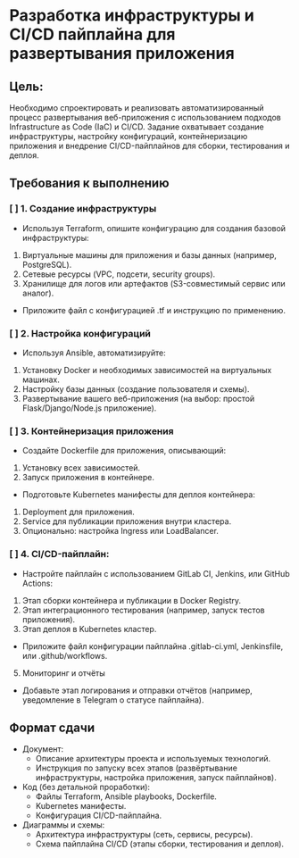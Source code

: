 # Разработка инфраструктуры и CI/CD пайплайна для развертывания приложения

## Цель:
Необходимо спроектировать и реализовать автоматизированный процесс развертывания веб-приложения с использованием подходов Infrastructure as Code (IaC) и CI/CD. Задание охватывает создание инфраструктуры, настройку конфигураций, контейнеризацию приложения и внедрение CI/CD-пайплайнов для сборки, тестирования и деплоя.

## Требования к выполнению
### [ ] 1. Создание инфраструктуры
* Используя Terraform, опишите конфигурацию для создания базовой инфраструктуры:
1. Виртуальные машины для приложения и базы данных (например, PostgreSQL).
2. Сетевые ресурсы (VPC, подсети, security groups).
3.  Хранилище для логов или артефактов (S3-совместимый сервис или аналог).
* Приложите файл с конфигурацией .tf и инструкцию по применению.

### [ ] 2. Настройка конфигураций
* Используя Ansible, автоматизируйте:
1. Установку Docker и необходимых зависимостей на виртуальных машинах.
2. Настройку базы данных (создание пользователя и схемы).
3. Развертывание вашего веб-приложения (на выбор: простой Flask/Django/Node.js приложение).

### [ ] 3. Контейнеризация приложения
* Создайте Dockerfile для приложения, описывающий:
1. Установку всех зависимостей.
2. Запуск приложения в контейнере.

* Подготовьте Kubernetes манифесты для деплоя контейнера:
1. Deployment для приложения.
2. Service для публикации приложения внутри кластера.
3. Опционально: настройка Ingress или LoadBalancer.

### [ ] 4. CI/CD-пайплайн:
* Настройте пайплайн с использованием GitLab CI, Jenkins, или GitHub Actions:
1. Этап сборки контейнера и публикации в Docker Registry.
2. Этап интеграционного тестирования (например, запуск тестов приложения).
3. Этап деплоя в Kubernetes кластер.

* Приложите файл конфигурации пайплайна .gitlab-ci.yml, Jenkinsfile, или .github/workflows.

5. Мониторинг и отчёты
* Добавьте этап логирования и отправки отчётов (например, уведомление в Telegram о статусе пайплайна).

## Формат сдачи

* Документ:
    * Описание архитектуры проекта и используемых технологий.
    * Инструкция по запуску всех этапов (развёртывание инфраструктуры, настройка приложения, запуск пайплайнов).
* Код (без детальной проработки):
    * Файлы Terraform, Ansible playbooks, Dockerfile.
    * Kubernetes манифесты.
    * Конфигурация CI/CD-пайплайна.
* Диаграммы и схемы:
    * Архитектура инфраструктуры (сеть, сервисы, ресурсы).
    * Схема пайплайна CI/CD (этапы сборки, тестирования и деплоя).
